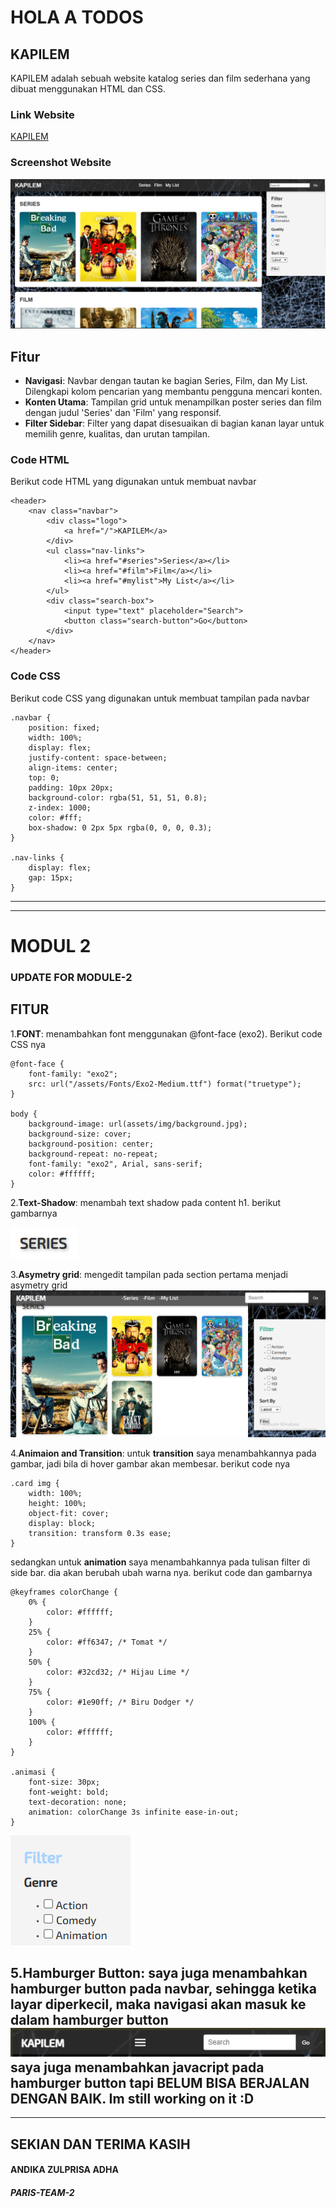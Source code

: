 # HOLA A TODOS 
## KAPILEM
KAPILEM adalah sebuah website katalog series dan film sederhana yang dibuat menggunakan HTML dan CSS.

### Link Website
[KAPILEM](https://andikazulprisa.github.io/Deploy-module-1/)

### Screenshot Website 
![Screenshot](/assets/img/ss1.png)

## Fitur
- **Navigasi**: Navbar dengan tautan ke bagian Series, Film, dan My List. Dilengkapi kolom pencarian yang membantu pengguna mencari konten.
- **Konten Utama**: Tampilan grid untuk menampilkan poster series dan film dengan judul 'Series' dan 'Film' yang responsif.
- **Filter Sidebar**: Filter yang dapat disesuaikan di bagian kanan layar untuk memilih genre, kualitas, dan urutan tampilan.

### Code HTML
Berikut code HTML yang digunakan untuk membuat navbar
```
<header>
    <nav class="navbar">
        <div class="logo">
            <a href="/">KAPILEM</a>
        </div>    
        <ul class="nav-links">
            <li><a href="#series">Series</a></li>
            <li><a href="#film">Film</a></li>
            <li><a href="#mylist">My List</a></li>
        </ul>
        <div class="search-box">
            <input type="text" placeholder="Search">
            <button class="search-button">Go</button>
        </div>
    </nav>
</header>
```
### Code CSS
Berikut code CSS yang digunakan untuk membuat tampilan pada navbar
```
.navbar {
    position: fixed;
    width: 100%;
    display: flex;
    justify-content: space-between;
    align-items: center;
    top: 0;
    padding: 10px 20px;
    background-color: rgba(51, 51, 51, 0.8);
    z-index: 1000;
    color: #fff;
    box-shadow: 0 2px 5px rgba(0, 0, 0, 0.3);
}

.nav-links {
    display: flex;
    gap: 15px;
}
```
---
___
# MODUL 2
### UPDATE FOR MODULE-2

## FITUR
1.**FONT**: menambahkan font menggunakan @font-face (exo2). Berikut code CSS nya
```
@font-face {
    font-family: "exo2";
    src: url("/assets/Fonts/Exo2-Medium.ttf") format("truetype");
}

body {
    background-image: url(assets/img/background.jpg);
    background-size: cover;
    background-position: center;
    background-repeat: no-repeat;
    font-family: "exo2", Arial, sans-serif;
    color: #ffffff;
}
```
2.**Text-Shadow**: menambah text shadow pada content h1. berikut gambarnya

![text shadow](/assets/img/shadow.png)

3.**Asymetry grid**: mengedit tampilan pada section pertama menjadi asymetry grid
![Asymetry grid](/assets/img/asymetry.png)

4.**Animaion and Transition**: untuk **transition** saya menambahkannya pada gambar, jadi bila di hover gambar akan membesar. berikut code nya
```
.card img {
    width: 100%;
    height: 100%;
    object-fit: cover;
    display: block;
    transition: transform 0.3s ease;
}
```
sedangkan untuk **animation** saya menambahkannya pada tulisan filter di side bar. dia akan berubah ubah warna nya. berikut code dan gambarnya
```
@keyframes colorChange {
    0% {
        color: #ffffff;
    }
    25% {
        color: #ff6347; /* Tomat */
    }
    50% {
        color: #32cd32; /* Hijau Lime */
    }
    75% {
        color: #1e90ff; /* Biru Dodger */
    }
    100% {
        color: #ffffff;
    }
}

.animasi {
    font-size: 30px;
    font-weight: bold;
    text-decoration: none;
    animation: colorChange 3s infinite ease-in-out;
}
```
![Animation](/assets/img/animation.png)

5.**Hamburger Button**: saya juga menambahkan hamburger button pada navbar, sehingga ketika layar diperkecil, maka navigasi akan masuk ke dalam hamburger button
![Hamburger](/assets/img/hamburger.png)
saya juga menambahkan javacript pada hamburger button tapi **BELUM BISA BERJALAN DENGAN BAIK**.
Im still working on it :D
---
____

## SEKIAN DAN TERIMA KASIH
#### ANDIKA ZULPRISA ADHA
##### PARIS-TEAM-2
